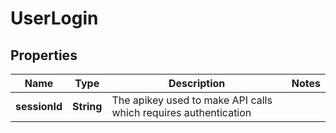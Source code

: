 

# UserLogin

## Properties

Name | Type | Description | Notes
------------ | ------------- | ------------- | -------------
**sessionId** | **String** | The apikey used to make API calls which requires authentication | 



